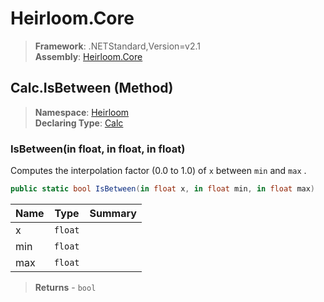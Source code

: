 # Heirloom.Core

> **Framework**: .NETStandard,Version=v2.1  
> **Assembly**: [Heirloom.Core][0]

## Calc.IsBetween (Method)

> **Namespace**: [Heirloom][0]  
> **Declaring Type**: [Calc][1]

### IsBetween(in float, in float, in float)

Computes the interpolation factor (0.0 to 1.0) of `x` between `min` and `max` .

```cs
public static bool IsBetween(in float x, in float min, in float max)
```

| Name | Type    | Summary |
|------|---------|---------|
| x    | `float` |         |
| min  | `float` |         |
| max  | `float` |         |

> **Returns** - `bool`

[0]: ../../../Heirloom.Core.md
[1]: ../Calc.md
